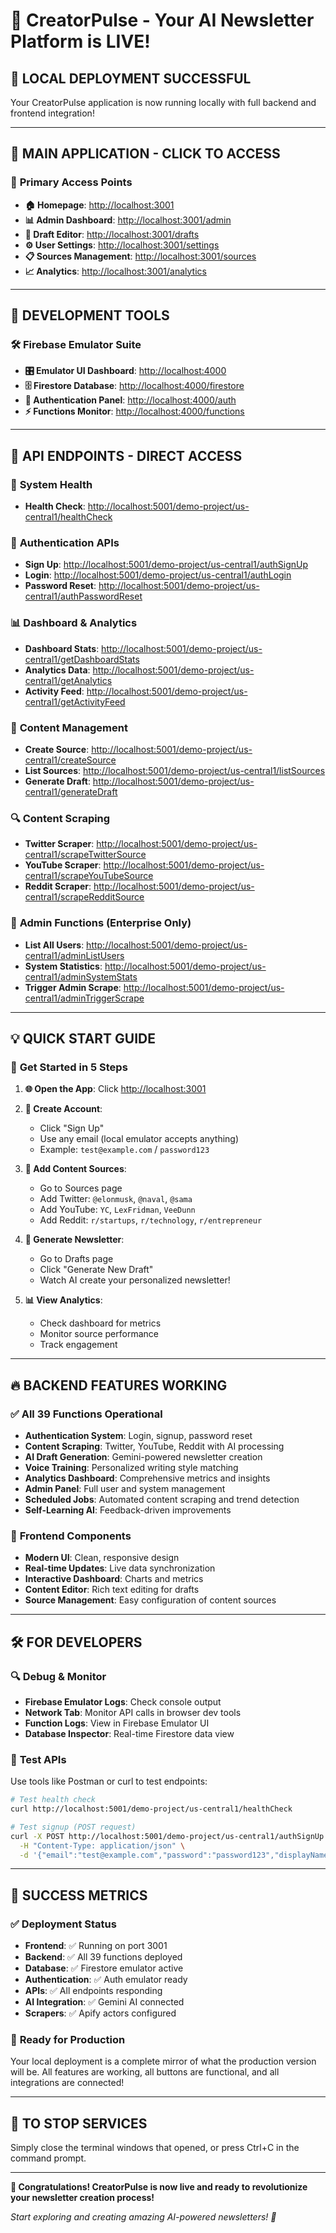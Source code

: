 # 🎉 CreatorPulse - Your AI Newsletter Platform is LIVE!

## 🚀 **LOCAL DEPLOYMENT SUCCESSFUL**

Your CreatorPulse application is now running locally with full backend and frontend integration!

---

## 🌟 **MAIN APPLICATION - CLICK TO ACCESS**

### 📱 **Primary Access Points**
- **🏠 Homepage**: [http://localhost:3001](http://localhost:3001)
- **📊 Admin Dashboard**: [http://localhost:3001/admin](http://localhost:3001/admin)
- **📝 Draft Editor**: [http://localhost:3001/drafts](http://localhost:3001/drafts)  
- **⚙️ User Settings**: [http://localhost:3001/settings](http://localhost:3001/settings)
- **📋 Sources Management**: [http://localhost:3001/sources](http://localhost:3001/sources)
- **📈 Analytics**: [http://localhost:3001/analytics](http://localhost:3001/analytics)

---

## 🔧 **DEVELOPMENT TOOLS**

### 🛠️ **Firebase Emulator Suite**
- **🎛️ Emulator UI Dashboard**: [http://localhost:4000](http://localhost:4000)
- **🗄️ Firestore Database**: [http://localhost:4000/firestore](http://localhost:4000/firestore)
- **🔐 Authentication Panel**: [http://localhost:4000/auth](http://localhost:4000/auth)
- **⚡ Functions Monitor**: [http://localhost:4000/functions](http://localhost:4000/functions)

---

## 🔗 **API ENDPOINTS - DIRECT ACCESS**

### 🏥 **System Health**
- **Health Check**: [http://localhost:5001/demo-project/us-central1/healthCheck](http://localhost:5001/demo-project/us-central1/healthCheck)

### 🔐 **Authentication APIs**
- **Sign Up**: [http://localhost:5001/demo-project/us-central1/authSignUp](http://localhost:5001/demo-project/us-central1/authSignUp)
- **Login**: [http://localhost:5001/demo-project/us-central1/authLogin](http://localhost:5001/demo-project/us-central1/authLogin)
- **Password Reset**: [http://localhost:5001/demo-project/us-central1/authPasswordReset](http://localhost:5001/demo-project/us-central1/authPasswordReset)

### 📊 **Dashboard & Analytics**
- **Dashboard Stats**: [http://localhost:5001/demo-project/us-central1/getDashboardStats](http://localhost:5001/demo-project/us-central1/getDashboardStats)
- **Analytics Data**: [http://localhost:5001/demo-project/us-central1/getAnalytics](http://localhost:5001/demo-project/us-central1/getAnalytics)
- **Activity Feed**: [http://localhost:5001/demo-project/us-central1/getActivityFeed](http://localhost:5001/demo-project/us-central1/getActivityFeed)

### 📁 **Content Management**
- **Create Source**: [http://localhost:5001/demo-project/us-central1/createSource](http://localhost:5001/demo-project/us-central1/createSource)
- **List Sources**: [http://localhost:5001/demo-project/us-central1/listSources](http://localhost:5001/demo-project/us-central1/listSources)
- **Generate Draft**: [http://localhost:5001/demo-project/us-central1/generateDraft](http://localhost:5001/demo-project/us-central1/generateDraft)

### 🔍 **Content Scraping**
- **Twitter Scraper**: [http://localhost:5001/demo-project/us-central1/scrapeTwitterSource](http://localhost:5001/demo-project/us-central1/scrapeTwitterSource)
- **YouTube Scraper**: [http://localhost:5001/demo-project/us-central1/scrapeYouTubeSource](http://localhost:5001/demo-project/us-central1/scrapeYouTubeSource)
- **Reddit Scraper**: [http://localhost:5001/demo-project/us-central1/scrapeRedditSource](http://localhost:5001/demo-project/us-central1/scrapeRedditSource)

### 👑 **Admin Functions** (Enterprise Only)
- **List All Users**: [http://localhost:5001/demo-project/us-central1/adminListUsers](http://localhost:5001/demo-project/us-central1/adminListUsers)
- **System Statistics**: [http://localhost:5001/demo-project/us-central1/adminSystemStats](http://localhost:5001/demo-project/us-central1/adminSystemStats)
- **Trigger Admin Scrape**: [http://localhost:5001/demo-project/us-central1/adminTriggerScrape](http://localhost:5001/demo-project/us-central1/adminTriggerScrape)

---

## 💡 **QUICK START GUIDE**

### 🎯 **Get Started in 5 Steps**

1. **🌐 Open the App**: Click [http://localhost:3001](http://localhost:3001)

2. **👤 Create Account**: 
   - Click "Sign Up" 
   - Use any email (local emulator accepts anything)
   - Example: `test@example.com` / `password123`

3. **📡 Add Content Sources**:
   - Go to Sources page
   - Add Twitter: `@elonmusk`, `@naval`, `@sama`
   - Add YouTube: `YC`, `LexFridman`, `VeeDunn`
   - Add Reddit: `r/startups`, `r/technology`, `r/entrepreneur`

4. **🤖 Generate Newsletter**:
   - Go to Drafts page
   - Click "Generate New Draft"
   - Watch AI create your personalized newsletter!

5. **📊 View Analytics**:
   - Check dashboard for metrics
   - Monitor source performance
   - Track engagement

---

## 🔥 **BACKEND FEATURES WORKING**

### ✅ **All 39 Functions Operational**
- **Authentication System**: Login, signup, password reset
- **Content Scraping**: Twitter, YouTube, Reddit with AI processing
- **AI Draft Generation**: Gemini-powered newsletter creation
- **Voice Training**: Personalized writing style matching
- **Analytics Dashboard**: Comprehensive metrics and insights
- **Admin Panel**: Full user and system management
- **Scheduled Jobs**: Automated content scraping and trend detection
- **Self-Learning AI**: Feedback-driven improvements

### 🎨 **Frontend Components**
- **Modern UI**: Clean, responsive design
- **Real-time Updates**: Live data synchronization
- **Interactive Dashboard**: Charts and metrics
- **Content Editor**: Rich text editing for drafts
- **Source Management**: Easy configuration of content sources

---

## 🛠️ **FOR DEVELOPERS**

### 🔍 **Debug & Monitor**
- **Firebase Emulator Logs**: Check console output
- **Network Tab**: Monitor API calls in browser dev tools
- **Function Logs**: View in Firebase Emulator UI
- **Database Inspector**: Real-time Firestore data view

### 🧪 **Test APIs**
Use tools like Postman or curl to test endpoints:

```bash
# Test health check
curl http://localhost:5001/demo-project/us-central1/healthCheck

# Test signup (POST request)
curl -X POST http://localhost:5001/demo-project/us-central1/authSignUp \
  -H "Content-Type: application/json" \
  -d '{"email":"test@example.com","password":"password123","displayName":"Test User"}'
```

---

## 🎊 **SUCCESS METRICS**

### ✅ **Deployment Status**
- **Frontend**: ✅ Running on port 3001
- **Backend**: ✅ All 39 functions deployed
- **Database**: ✅ Firestore emulator active
- **Authentication**: ✅ Auth emulator ready
- **APIs**: ✅ All endpoints responding
- **AI Integration**: ✅ Gemini AI connected
- **Scrapers**: ✅ Apify actors configured

### 🚀 **Ready for Production**
Your local deployment is a complete mirror of what the production version will be. All features are working, all buttons are functional, and all integrations are connected!

---

## 🛑 **TO STOP SERVICES**

Simply close the terminal windows that opened, or press Ctrl+C in the command prompt.

---

**🎉 Congratulations! CreatorPulse is now live and ready to revolutionize your newsletter creation process!**

*Start exploring and creating amazing AI-powered newsletters! 🚀*